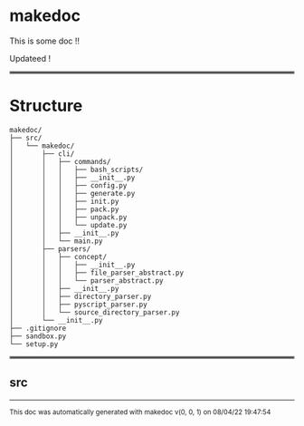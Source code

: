 # makedoc

This is some doc !!

Updateed !
<hr style="border:2px solid gray"> </hr>

# Structure

```
makedoc/
├── src/
│   └── makedoc/
│       ├── cli/
│       │   ├── commands/
│       │   │   ├── bash_scripts/
│       │   │   ├── __init__.py
│       │   │   ├── config.py
│       │   │   ├── generate.py
│       │   │   ├── init.py
│       │   │   ├── pack.py
│       │   │   ├── unpack.py
│       │   │   └── update.py
│       │   ├── __init__.py
│       │   └── main.py
│       ├── parsers/
│       │   ├── concept/
│       │   │   ├── __init__.py
│       │   │   ├── file_parser_abstract.py
│       │   │   └── parser_abstract.py
│       │   ├── __init__.py
│       │   ├── directory_parser.py
│       │   ├── pyscript_parser.py
│       │   └── source_directory_parser.py
│       └── __init__.py
├── .gitignore
├── sandbox.py
└── setup.py
```
<hr style="border:2px solid gray"> </hr>

## src
>

---





<sub>This doc was automatically generated with makedoc v(0, 0, 1) on  08/04/22 19:47:54 